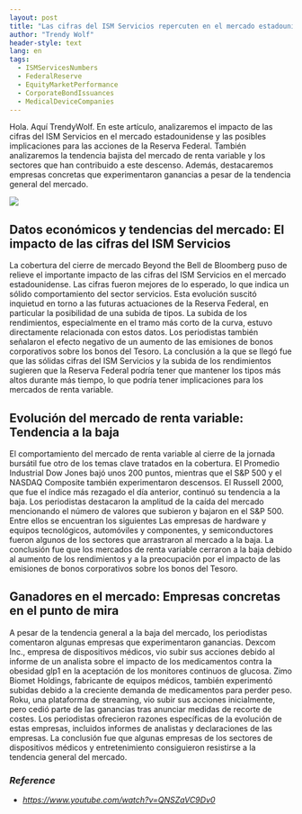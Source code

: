 ```yaml
---
layout: post
title: "Las cifras del ISM Servicios repercuten en el mercado estadounidense y en las medidas de la Reserva Federal"
author: "Trendy Wolf"
header-style: text
lang: en
tags:
  - ISMServicesNumbers
  - FederalReserve
  - EquityMarketPerformance
  - CorporateBondIssuances
  - MedicalDeviceCompanies
---
```


Hola. Aquí TrendyWolf. En este artículo, analizaremos el impacto de las cifras del ISM Servicios en el mercado estadounidense y las posibles implicaciones para las acciones de la Reserva Federal. También analizaremos la tendencia bajista del mercado de renta variable y los sectores que han contribuido a este descenso. Además, destacaremos empresas concretas que experimentaron ganancias a pesar de la tendencia general del mercado.

<img
    src="https://i.ytimg.com/vi/QNSZaVC9Dv0/hqdefault.jpg"
/>


## Datos económicos y tendencias del mercado: El impacto de las cifras del ISM Servicios
La cobertura del cierre de mercado Beyond the Bell de Bloomberg puso de relieve el importante impacto de las cifras del ISM Servicios en el mercado estadounidense. Las cifras fueron mejores de lo esperado, lo que indica un sólido comportamiento del sector servicios. Esta evolución suscitó inquietud en torno a las futuras actuaciones de la Reserva Federal, en particular la posibilidad de una subida de tipos. La subida de los rendimientos, especialmente en el tramo más corto de la curva, estuvo directamente relacionada con estos datos. Los periodistas también señalaron el efecto negativo de un aumento de las emisiones de bonos corporativos sobre los bonos del Tesoro. La conclusión a la que se llegó fue que las sólidas cifras del ISM Servicios y la subida de los rendimientos sugieren que la Reserva Federal podría tener que mantener los tipos más altos durante más tiempo, lo que podría tener implicaciones para los mercados de renta variable.

## Evolución del mercado de renta variable: Tendencia a la baja
El comportamiento del mercado de renta variable al cierre de la jornada bursátil fue otro de los temas clave tratados en la cobertura. El Promedio Industrial Dow Jones bajó unos 200 puntos, mientras que el S&P 500 y el NASDAQ Composite también experimentaron descensos. El Russell 2000, que fue el índice más rezagado el día anterior, continuó su tendencia a la baja. Los periodistas destacaron la amplitud de la caída del mercado mencionando el número de valores que subieron y bajaron en el S&P 500. Entre ellos se encuentran los siguientes Las empresas de hardware y equipos tecnológicos, automóviles y componentes, y semiconductores fueron algunos de los sectores que arrastraron al mercado a la baja. La conclusión fue que los mercados de renta variable cerraron a la baja debido al aumento de los rendimientos y a la preocupación por el impacto de las emisiones de bonos corporativos sobre los bonos del Tesoro.

## Ganadores en el mercado: Empresas concretas en el punto de mira
A pesar de la tendencia general a la baja del mercado, los periodistas comentaron algunas empresas que experimentaron ganancias. Dexcom Inc., empresa de dispositivos médicos, vio subir sus acciones debido al informe de un analista sobre el impacto de los medicamentos contra la obesidad glp1 en la aceptación de los monitores continuos de glucosa. Zimo Biomet Holdings, fabricante de equipos médicos, también experimentó subidas debido a la creciente demanda de medicamentos para perder peso. Roku, una plataforma de streaming, vio subir sus acciones inicialmente, pero cedió parte de las ganancias tras anunciar medidas de recorte de costes. Los periodistas ofrecieron razones específicas de la evolución de estas empresas, incluidos informes de analistas y declaraciones de las empresas. La conclusión fue que algunas empresas de los sectores de dispositivos médicos y entretenimiento consiguieron resistirse a la tendencia general del mercado.


### _Reference_
- _https://www.youtube.com/watch?v=QNSZaVC9Dv0_


